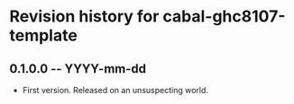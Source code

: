 # Revision history for cabal-ghc8107-template

## 0.1.0.0 -- YYYY-mm-dd

* First version. Released on an unsuspecting world.
